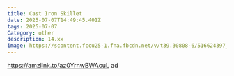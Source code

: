 ```yaml
---
title: Cast Iron Skillet
date: 2025-07-07T14:49:45.401Z
tags: 2025-07-07
Category: other
description: 14.xx
image: https://scontent.fccu25-1.fna.fbcdn.net/v/t39.30808-6/516624397_10227932357683805_2263033607903067804_n.jpg?stp=cp6_dst-jpg_p180x540_tt6&_nc_cat=105&ccb=1-7&_nc_sid=aa7b47&_nc_ohc=anlr5Q8QhkAQ7kNvwEK8AUU&_nc_oc=Adng8g4cbIrzZlZRH1SOL4MNaRn-dv1GpuPpXE8C7zonm0QT68gVyHRRjMGir8FUZl8&_nc_zt=23&_nc_ht=scontent.fccu25-1.fna&_nc_gid=idhvret7T8iMGNSIpVK3dg&oh=00_AfRIOBIB_eMvrFvZ2A36cG2SSt5MyLdzT8WJXVekoTkAwg&oe=68719410
---
```

https://amzlink.to/az0YrnwBWAcuL ad